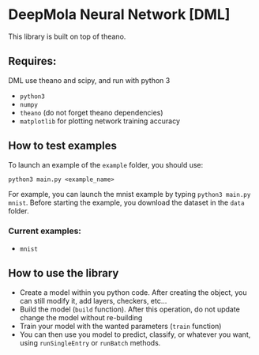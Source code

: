 # DeepMola Neural Network [DML]

This library is built on top of theano.

## Requires:

DML use theano and scipy, and run with python 3

- `python3`
- `numpy`
- `theano` (do not forget theano dependencies)
- `matplotlib` for plotting network training accuracy

## How to test examples

To launch an example of the `example` folder, you should use:

```python3 main.py <example_name>```

For example, you can launch the mnist example by typing `python3 main.py mnist`. Before starting the example, you download the dataset in the `data` folder.

### Current examples:

- `mnist`

## How to use the library

- Create a model within you python code. After creating the object, you can still modify it, add layers, checkers, etc...
- Build the model (`build` function). After this operation, do not update change the model without re-building
- Train your model with the wanted parameters (`train` function)
- You can then use you model to predict, classify, or whatever you want, using `runSingleEntry` or `runBatch` methods.